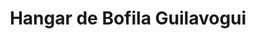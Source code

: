 ---
title: "Hangar de Bofila Guilavogui"
url: /macenta/hangar-de-bofila-guilavogui/
shop: Lebensmittel
---